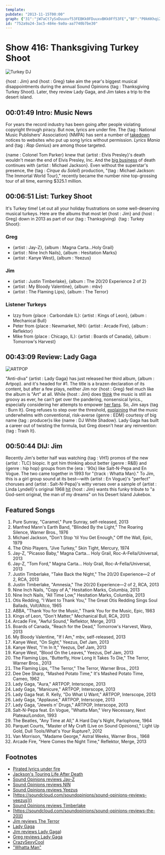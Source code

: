 ```yaml
---
template: 
pubdate: "2013-11-15T00:00"
graph: {"31":"jW7aCt7ySxDuuxvf53FEBKk0FDuuxvBKk0Ff53FE","BF":"P0kKKhqi2TP0kKKt4BI9XD3Tap94wxBAy8Pxb2PMWehKDtDVJa3xiPKBKuZIC9EpMtLUuopLH1YqamLW","1ZX":"ackW4mVcSzCtvWPmVcSzgMit6mVcSzBQsAMmVcSzBHm1GBQsAMX6cfdgMit6BKlAVCtvWP3koZSCtvWP3koZSBKlAV","2CK":"3TmBdBIBfc3TmBdBAXVcBAXVcBCONQBCONQG5GV5BCONQX6cfdBCONQLlfaP"}
id: "752a9a24-3ac5-484e-9a0a-aa7740b7be30"
---
```






# Show 416: Thanksgiving Turkey Shoot

![Turkey DJ](https://static.soundopinions.org/images/turkeyshoot.jpg)

{host : Jim} and {host : Greg} take aim the year's biggest musical disappointments during the annual Sound Opinions {tag : Thanksgiving Turkey Shoot}. Later, they review Lady Gaga, and Jim takes a trip to the desert island.



## 00:01:49 Intro: Music News

For years the record industry has been going after people violating copyright through piracy. But now, lyrics are under fire. The {tag : National Music Publishers' Association} (NMPA) has sent a number of [takedown](http://www.nytimes.com/2013/11/12/business/media/in-music-piracy-battles-lyrics-demand-respect-too.html) notices to websites who put up song lyrics without permission. *Lyrics Mania* and {tag : *Rap Genius*} are among those targeted.

{name : Colonel Tom Parker} knew that {artist : Elvis Presley}'s death wouldn't mean the end of Elvis Presley, Inc. And the [big business](http://www.billboard.com/articles/news/5785656/michael-jacksons-touring-life-after-death-the-billboard-cover-story) of death continues with {artist : Michael Jackson}. Even without the superstar's presence, the {tag : *Cirque du Soleil*} production, "{tag : Michael Jackson: The Immortal World Tour}," recently became the number nine top-grossing tour of all time, earning $325.1 million.



## 00:06:51 List: Turkey Shoot

It's Turkey time! Let out all your holiday frustrations on some well-deserving musical turkeys. Here are the albums that most let {host : Jim} and {host : Greg} down in 2013 as part of our {tag : Thanksgiving}  {tag : Turkey Shoot}:


### Greg

- {artist : Jay-Z}, {album : Magna Carta…Holy Grail}
- {artist : Nine Inch Nails}, {album : Hesitation Marks}
- {artist : Kanye West}, {album : Yeezus}


### Jim

- {artist : Justin Timberlake}, {album : The 20/20 Experience 2 of 2}
- {artist : My Bloody Valentine}, {album : mbv}
- {artist : The Flaming Lips}, {album : The Terror}


### Listener Turkeys

- Izzy from {place : Carbondale IL}: {artist : Kings of Leon}, {album : Mechanical Bull}
- Peter from {place : Newmarket, NH}: {artist : Arcade Fire}, {album : Reflektor}
- Mike from {place : Chicago, IL}: {artist : Boards of Canada}, {album : Tomorrow's Harvest}



## 00:43:09 Review: Lady Gaga

![ARTPOP](https://static.soundopinions.org/assets/416/1ZX0.jpg)

"Anti-diva" {artist : Lady Gaga} has just released her third album, {album : Artpop}. and it's headed for #1. The title is a brazen declaration of its content, but after a few plays, neither Jim nor {host : Greg} feel much like the album is "Art" at all. While {host : Jim} does [think](http://www.wbez.org/blogs/jim-derogatis/2013-11/rimshots-lady-gagas-art-poop-and-eminems-flashback-109149) the music is still as groovy as ever, he can't get over the pandering, nonsensical lyrics., especially considering her attempts to empower [her fans](https://littlemonsters.com/). So, Jim says {tag : Burn It}. Greg refuses to step over the threshold, [explaining](http://www.chicagotribune.com/entertainment/music/turnitup/chi-lady-gaga-artpop-review-20131108-17,0,2080724.column) that the music underwhelms with conventional, risk-averse {genre : EDM} courtesy of big name {tag : producer}s like {name : DJ White Shadow}. Lady Gaga has built a career out of twisting the formula, but Greg doesn't hear any reinvention: {tag : Trash It}.



## 00:50:44 DIJ: Jim

Recently Jim's better half was watching {tag : VH1} promos of the new {artist : TLC} biopic. It got him thinking about better {genre : R&B} and {genre : hip hop} groups from the {era : '90s} like Salt-N-Pepa and En Vogue. The two came together in 1993 for "{track : Whatta Man}." To Jim, this is a girl group sound at its best—with {artist : En Vogue}'s "perfect" choruses and {artist : Salt-N-Pepa}'s witty verses over a sample of {artist : Linda Lyndell}'s original 1968 [hit](http://www.youtube.com/watch?v=TNojyNeK3FY)  {host : Jim} wants this funky tribute to "a God-sent original, the man of my dreams" on his Desert Island Jukebox.



## Featured Songs

1. Pure Sunray, "Caramel," Pure Sunray, self-released, 2013
2. Manfred Mann's Earth Band, "Blinded By the Light," The Roaring Silence, Warner Bros., 1976
3. Michael Jackson, "Don't Stop 'til You Get Enough," Off the Wall, Epic, 1979
4. The Ohio Players, "Jive Turkey," Skin Tight, Mercury, 1974
5. Jay-Z, "Picasso Baby," Magna Carta… Holy Grail, Roc-A-Fella/Universal, 2013
6. Jay-Z, "Tom Ford," Magna Carta… Holy Grail, Roc-A-Fella/Universal, 2013
7. Justin Timberlake, "Take Back the Night," The 20/20 Experience—2 of 2, RCA, 2013
8. Justin Timberlake, "Amnesia," The 20/20 Experience—2 of 2, RCA, 2013
9. Nine Inch Nails, "Copy of A," Hesitation Marks, Columbia, 2013
10. Nine Inch Nails, "All Time Low," Hesitation Marks, Columbia, 2013
11. Otis Redding, "I Want to Thank You," The Great Otis Redding Sings Soul Ballads, Volt/Altco, 1965
12. ABBA, "Thank You for the Music," Thank You for the Music, Epic, 1983
13. Kings of Leon, "Don't Matter," Mechanical Bull, RCA, 2013
14. Arcade Fire, "Awful Sound," Reflektor, Merge, 2013
15. Boards of Canada, "Reach for the Dead," Tomorrow's Harvest, Warp, 2013
16. My Bloody Valentine, "If I Am," mbv, self-released, 2013
17. Kanye West, "On Sight," Yeezus, Def Jam, 2013
18. Kanye West, "I'm In It," Yeezus, Def Jam, 2013
19. Kanye West, "Blood On the Leaves," Yeezus, Def Jam, 2013
20. The Flaming Lips, "Butterfly, How Long It Takes To Die," The Terror, Warner Bros., 2013
21. The Flaming Lips, "The Terror," The Terror, Warner Bros., 2013
22. Dee Dee Sharp, "Mashed Potato Time," It's Mashed Potato Time, Cameo, 1962
23. Lady Gaga, "Aura," ARTPOP, Interscope, 2013
24. Lady Gaga, "Manicure," ARTPOP, Interscope, 2013
25. Lady Gaga feat. R. Kelly, "Do What U Want," ARTPOP, Interscope, 2013
26. Lady Gaga, "Applause," ARTPOP, Interscope, 2013
27. Lady Gaga, "Jewels n' Drugs," ARTPOP, Interscope, 2013
28. Salt-N-Pepa feat. En Vogue, "Whatta Man," Very Necessary, Next Plateau/London, 1993
29. The Beatles, "Any Time at All," A Hard Day's Night, Parlophone, 1964
30. Parquet Courts, "Master of My Craft (Live on Sound Opinions)," Light Up Gold, Dull Tools/What's Your Rupture?, 2012
31. Van Morrison, "Madame George," Astral Weeks, Warner Bros., 1968
32. Arcade Fire, "Here Comes the Night Time," Reflektor, Merge, 2013



## Footnotes

- [Pirated lyrics under fire](http://www.nytimes.com/2013/11/12/business/media/in-music-piracy-battles-lyrics-demand-respect-too.html)
- [Jackson's Touring Life After Death](http://www.billboard.com/articles/news/5785656/michael-jacksons-touring-life-after-death-the-billboard-cover-story)
- [Sound Opinions reviews Jay-Z](https://soundcloud.com/soundopinions/sound-opinions-reviews-magna)
- [Sound Opinions reviews NIN](https://soundcloud.com/soundopinions/sound-opinions-reviews-1)
- [Sound Opinions reviews Yeezus]()
- [https://soundcloud.com/soundopinions/sound-opinions-reviews-yeezus]()
- [Sound Opinions reviews Timberlake]()
- [https://soundcloud.com/soundopinions/sound-opinions-reviews-the-20]()
- [Jim reviews The Terror](http://www.wbez.org/blogs/jim-derogatis/2013-04/flaming-lips-drop-depressing-and-dismal-dud-106616)
- [Lady Gaga](http://www.ladygaga.com/)
- [Jim reviews Lady Gaga](http://www.wbez.org/blogs/jim-derogatis/2013-11/rimshots-lady-gagas-art-poop-and-eminems-flashback-109149))
- [Greg reviews Lady Gaga](http://www.chicagotribune.com/entertainment/music/turnitup/chi-lady-gaga-artpop-review-20131108-17,0,2080724.column)
- [CrazySexyCool](http://www.vh1.com/shows/crazysexycool_tlc_story/series.jhtml‎)
- ["Whatta Man"](http://www.youtube.com/watch?v=8-WFNbMohTQ)